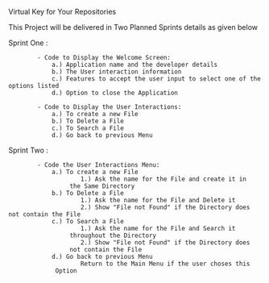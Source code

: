 Virtual Key for Your Repositories

This Project will be delivered in Two Planned Sprints details as given below

Sprint One :
            
            - Code to Display the Welcome Screen:
                a.) Application name and the developer details 
                b.) The User interaction information 
                c.) Features to accept the user input to select one of the options listed 
                d.) Option to close the Application

            - Code to Display the User Interactions:
                a.) To create a new File
                b.) To Delete a File
                c.) To Search a File
                d.) Go back to previous Menu

Sprint Two :

            - Code the User Interactions Menu:
                a.) To create a new File 
                        1.) Ask the name for the File and create it in
				     the Same Directory
                b.) To Delete a File
                        1.) Ask the name for the File and Delete it
                        2.) Show "File not Found" if the Directory does				     not contain the File 
                c.) To Search a File
                        1.) Ask the name for the File and Search it
				     throughout the Directory    
                        2.) Show "File not Found" if the Directory does
				     not contain the File 
                d.) Go back to previous Menu
                        Return to the Main Menu if the user choses this 
				 Option
